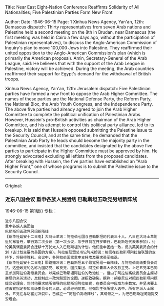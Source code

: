 Title: Near East Eight-Nation Conference Reaffirms Solidarity of All Nationalities; Five Palestinian Parties Form New Front

Author:
Date: 1946-06-15
Page: 1
Xinhua News Agency, Yan'an, 12th: Damascus dispatch: Thirty representatives from seven Arab nations and Palestine held a second meeting on the 8th in Brudan, near Damascus (the first meeting was held in Cairo a few days ago, without the participation of Palestinian representatives), to discuss the Anglo-American Commission of Inquiry's plan to move 100,000 Jews into Palestine. They reaffirmed their united opposition to the Anglo-American Commission's plan (which is primarily the American proposal). Amin, Secretary-General of the Arab League, said: He believes that with the support of the Arab League in Palestine, victory will be achieved. During the meeting, the Arab countries reaffirmed their support for Egypt's demand for the withdrawal of British troops.

Xinhua News Agency, Yan'an, 12th: Jerusalem dispatch: Five Palestinian parties have formed a new front to oppose the Arab Higher Committee. The names of these parties are the National Defense Party, the Reform Party, the National Bloc, the Arab Youth Congress, and the Independence Party. The above five parties had already agreed to join the Arab Higher Committee to complete the political unification of Palestinian Arabs. However, Hussein's pro-British activities as chairman of the Arab Higher Committee, and his attempt to control this political party alliance, led to its breakup. It is said that Hussein opposed submitting the Palestine issue to the Security Council, and at the same time, he demanded that the Palestinian Arab Party he leads should become the majority party in the committee, and insisted that the candidates designated by the above five parties to participate in the Higher Committee must be approved by him. He strongly advocated excluding all leftists from the proposed candidates. After breaking with Hussein, the five parties have established an "Arab Higher Front," one of whose programs is to submit the Palestine issue to the Security Council.



<hr /> 

Original: 


### 近东八国会议  重申各族人民团结  巴勒斯坦五政党另组新阵线

1946-06-15
第1版()
专栏：

    近东八国会议
    重申各族人民团结
    巴勒斯坦五政党另组新阵线
    【新华社延安十二日电】大马士革讯：阿拉伯七国与巴勒斯坦的代表三十人，八日在大马士革附近的布鲁丹，举行第二次会议（第一次会议，系于日前在开罗举行，巴勒斯坦代表未参加），讨论英美调查委员会迁移十万犹太人入巴勒斯坦的计划。他们重申团结一致，反抗英美委员会的计划（该计划主要为美国的方案）。阿拉伯联盟总书记阿米姆说：相信在巴勒斯坦阿拉伯联盟的支持下，将获得胜利。会议中，各阿拉伯国家重申支持埃及要求英军撤退。
    【新华社延安十二日电】耶路撒冷讯：巴勒斯坦五个政党另组一新阵线，与阿拉伯高级委员会对抗。这些政党的名称为国防党、改良党、国民集团、阿拉伯青年大会及独立党。上述五党本已同意参加阿拉伯高级委员会，以完成巴勒斯坦阿拉伯的政治统一。但由于阿拉伯高级委员会主席胡塞尼的亲英活动，及控制此一政党联盟的企图，遂招致破裂。据称：胡塞尼反对把巴勒斯坦问题提交安理会，同时他要求他所领导的巴勒斯坦阿拉伯党，在委员会中应成为多数党，并坚决要上述五党指定参加高级委员会的人选，必须经他同意。他强烈主张所提人选中，所有左派人士除外。五党在与胡塞尼决裂后，已成立一“阿拉伯高级阵线”，其纲领之一，为把巴勒斯坦问题提交安理会。
